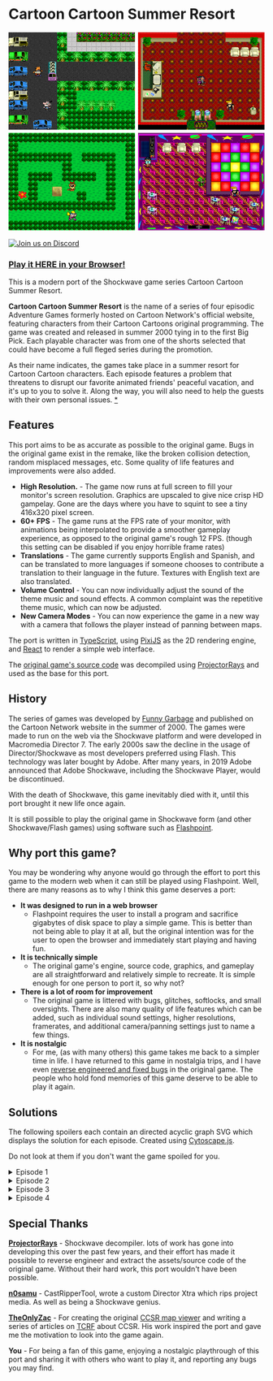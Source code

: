 # Cartoon Cartoon Summer Resort

![alt text](port/images/allepisodes.png)

<a href="https://discord.gg/ecnGChM6M4">
<img src="https://img.shields.io/discord/1023083621822771200?logo=discord" alt="Join us on Discord"></a>

### **[Play it HERE in your Browser!](https://mattbruv.github.io/ccsr)**

This is a modern port of the Shockwave game series Cartoon Cartoon Summer Resort.

**Cartoon Cartoon Summer Resort** is the name of a series of four episodic Adventure Games formerly hosted on Cartoon Network's official website, featuring characters from their Cartoon Cartoons original programming. The game was created and released in summer 2000 tying in to the first Big Pick. Each playable character was from one of the shorts selected that could have become a full fleged series during the promotion.

As their name indicates, the games take place in a summer resort for Cartoon Cartoon characters. Each episode features a problem that threatens to disrupt our favorite animated friends' peaceful vacation, and it's up to you to solve it. Along the way, you will also need to help the guests with their own personal issues.
[\*](https://tvtropes.org/pmwiki/pmwiki.php/VideoGame/CartoonCartoonSummerResort)

## Features

This port aims to be as accurate as possible to the original game. Bugs in the original game exist in the remake, like the broken collision detection, random misplaced messages, etc.
Some quality of life features and improvements were also added.

- **High Resolution.** - The game now runs at full screen to fill your monitor's screen resolution. Graphics are upscaled to give nice crisp HD gampelay. Gone are the days where you have to squint to see a tiny 416x320 pixel screen.
- **60+ FPS** - The game runs at the FPS rate of your monitor, with animations being interpolated to provide a smoother gameplay experience, as opposed to the original game's rough 12 FPS. (though this setting can be disabled if you enjoy horrible frame rates)
- **Translations** - The game currently supports English and Spanish, and can be translated to more languages if someone chooses to contribute a translation to their language in the future. Textures with English text are also translated.
- **Volume Control** - You can now individually adjust the sound of the theme music and sound effects. A common complaint was the repetitive theme music, which can now be adjusted.
- **New Camera Modes** - You can now experience the game in a new way with a camera that follows the player instead of panning between maps.

The port is written in [TypeScript](https://www.typescriptlang.org/),
using [PixiJS](https://pixijs.com/) as the 2D rendering engine, and [React](https://reactjs.org/) to render a simple web interface.

The [original game's source code](https://github.com/mattbruv/ccsr-source) was decompiled using [ProjectorRays](https://github.com/ProjectorRays/ProjectorRays) and used as the base for this port.

## History

The series of games was developed by [Funny Garbage](https://www.linkedin.com/company/funny-garbage/) and published on the Cartoon Network website in the summer of 2000.
The games were made to run on the web via the Shockwave platform and were developed in Macromedia Director 7.
The early 2000s saw the decline in the usage of Director/Shockwave as most developers preferred using Flash. This technology was later bought by Adobe. After many years, in 2019 Adobe announced that Adobe Shockwave, including the Shockwave Player, would be discontinued.

With the death of Shockwave, this game inevitably died with it, until this port brought it new life once again.

It is still possible to play the original game in Shockwave form (and other Shockwave/Flash games) using software such as [Flashpoint](https://en.wikipedia.org/wiki/BlueMaxima's_Flashpoint).

## Why port this game?

You may be wondering why anyone would go through the effort to port this game to the modern web when it can still be played using Flashpoint. Well, there are many reasons as to why I think this game deserves a port:

- **It was designed to run in a web browser**
  - Flashpoint requires the user to install a program and sacrifice gigabytes of disk space to play a simple game. This is better than not being able to play it at all, but the original intention was for the user to open the browser and immediately start playing and having fun.
- **It is technically simple**
  - The original game's engine, source code, graphics, and gameplay are all straightforward and relatively simple to recreate. It is simple enough for one person to port it, so why not?
- **There is a lot of room for improvement**
  - The original game is littered with bugs, glitches, softlocks, and small oversights. There are also many quality of life features which can be added, such as individual sound settings, higher resolutions, framerates, and additional camera/panning settings just to name a few things.
- **It is nostalgic**
  - For me, (as with many others) this game takes me back to a simpler time in life. I have returned to this game in nostalgia trips, and I have even [reverse engineered and fixed bugs](https://mattbruv.github.io/ccsr-bugfix/) in the original game. The people who hold fond memories of this game deserve to be able to play it again.

## Solutions

The following spoilers each contain an directed acyclic graph SVG which displays the solution for each episode.
Created using [Cytoscape.js](https://js.cytoscape.org/).

Do not look at them if you don't want the game spoiled for you.

<details>
  <summary>Episode 1</summary>

![Episode 1 Graph](./port/images/episode1.svg)

</details>

<details>
  <summary>Episode 2</summary>

![Episode 2 Graph](./port/images/episode2.svg)

</details>

<details>
  <summary>Episode 3</summary>

![Episode 3 Graph](./port/images/episode3.svg)

</details>

<details>
  <summary>Episode 4</summary>

![Episode 4 Graph](./port/images/episode4.svg)

</details>

## Special Thanks

**[ProjectorRays](https://github.com/ProjectorRays/ProjectorRays)**
\- Shockwave decompiler. lots of work has gone into developing this over the past few years, and their effort has made it possible to reverse engineer and extract the assets/source code of the original game. Without their hard work, this port wouldn't have been possible.

**[n0samu](https://github.com/n0samu)**
\- CastRipperTool, wrote a custom Director Xtra which rips project media. As well as being a Shockwave genius.

**[TheOnlyZac](https://github.com/TheOnlyZac)**
\- For creating the original [CCSR map viewer](https://github.com/TheOnlyZac/ccsr-map-viewer) and writing a series of articles on [TCRF](<https://tcrf.net/Cartoon_Cartoon_Summer_Resort_(Episode_1:_Pool_Problems)>) about CCSR. His work inspired the port and gave me the motivation to look into the game again.

**You**
\- For being a fan of this game, enjoying a nostalgic playthrough of this port and sharing it with others who want to play it, and reporting any bugs you may find.
